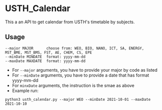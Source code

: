 # USTH_Calendar

This a an API to get calendar from USTH's timetable by subjects.

## Usage
```
--major MAJOR      choose from: WEO, BIO, NANO, ICT, SA, ENERGY, MST_BME, MST_BMS, FST, AE, CHEM, CS, EPE
--minDate MINDATE  format: yyyy-mm-dd
--maxDate MAXDATE  format: yyyy-mm-dd
```
- For ```--major``` arguments, you have to provide your major by code as listed
- For ```--minDate``` arguments, you have to provide a date that has format yyyy-mm-dd
- For ```minxDate``` arguments, the instruction is the smae as above
- Example run:
```
python3 usth_calendar.py --major WEO --minDate 2021-10-01 --maxDate 2021-10-10
```
